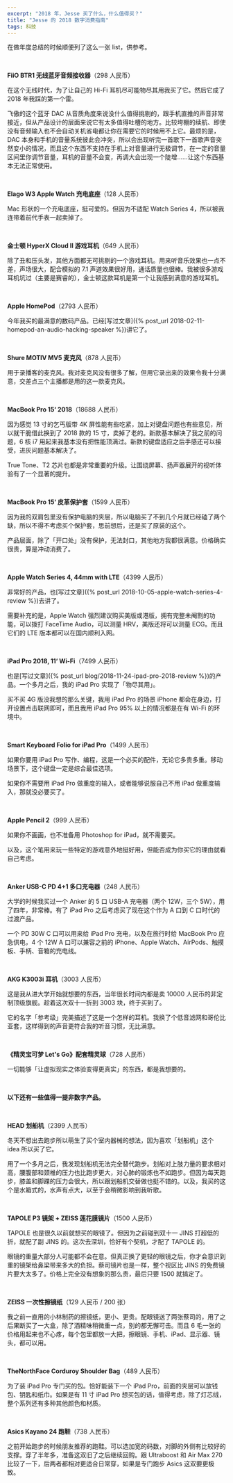 ```yaml
---
excerpt: "2018 年，Jesse 买了什么，什么值得买？"
title: "Jesse 的 2018 数字消费指南"
tags: 科技
---
```


在做年度总结的时候顺便列了这么一张 list，供参考。

<br>

**FiiO BTR1 无线蓝牙音频接收器**（298 人民币）

在这个无线时代，为了让自己的 Hi-Fi 耳机尽可能物尽其用我买了它。然后它成了 2018 年我踩的第一个雷。

飞傲的这个蓝牙 DAC 从音质角度来说没什么值得挑剔的，跟手机直推的声音非常接近，但从产品设计的层面来说它有太多值得吐槽的地方。比较垮棚的续航、即使没有音频输入也不会自动关机省电都让你在需要它的时候用不上它。最烦的是，DAC 本身和手机的音量系统彼此会冲突，所以会出现听完一首歌下一首歌声音突然变小的情况，而且这个东西不支持在手机上对音量进行无极调节，在一定的音量区间里你调节音量，耳机的音量不会变，再调大会出现一个陡增……让这个东西基本无法正常使用。

<br>

**Elago W3 Apple Watch 充电底座**（128 人民币）

Mac 形状的一个充电底座，挺可爱的。但因为不适配 Watch Series 4，所以被我连带着前代手表一起卖掉了。

<br>

**金士顿 HyperX Cloud II 游戏耳机**（649 人民币）

除了丑和压头发，其他方面都无可挑剔的一个游戏耳机。用来听音乐效果也一点不差，声场很大，配合模拟的 7.1 声道效果很好用，通话质量也很棒。我被很多游戏耳机坑过（主要是赛睿的），金士顿这款耳机是第一个让我感到满意的游戏耳机。

<br>

**Apple HomePod**（2793 人民币）

今年我买的最满意的数码产品。已经[写过文章]({% post_url 2018-02-11-homepod-an-audio-hacking-speaker %})讲它了。

<br>

**Shure MOTIV MV5 麦克风**（878 人民币）

用于录播客的麦克风。我对麦克风没有很多了解，但用它录出来的效果令我十分满意，交差点三个主播都是用的这一款麦克风。

<br>

**MacBook Pro 15‘ 2018**（18688 人民币）

因为感觉 13 寸的乞丐版带 4K 屏性能有些吃紧，加上对键盘问题也有些意见，所以就干脆借此换到了 2018 款的 15 寸，卖掉了老的。新款基本解决了我之前的问题，6 核 i7 用起来我基本没有把性能顶满过。新款的键盘适应之后手感还可以接受，进灰问题基本解决了。

True Tone、T2 芯片也都是非常重要的升级。让围绕屏幕、扬声器展开的视听体验有了一个显著的提升。

<br>

**MacBook Pro 15‘ 皮革保护套**（1599 人民币）

因为我的双肩包里没有保护电脑的夹层，所以电脑买了不到几个月就已经磕了两个缺，所以不得不考虑买个保护套，思前想后，还是买了原装的这个。

产品层面，除了「开口处」没有保护，无法封口，其他地方我都很满意。价格确实很贵，算是冲动消费了。

<br>

**Apple Watch Series 4, 44mm with LTE**（4399 人民币）

非常好的产品，也[写过文章]({% post_url 2018-10-05-apple-watch-series-4-review %})去讲了。

需要补充的是，Apple Watch 强烈建议购买美版或港版，拥有完整未阉割的功能，可以拨打 FaceTime Audio，可以测量 HRV，美版还将可以测量 ECG。而且它们的 LTE 版本都可以在国内顺利入网。

<br>

**iPad Pro 2018, 11‘ Wi-Fi**（7499 人民币）

也是[写过文章]({% post_url blog/2018-11-24-ipad-pro-2018-review %})的产品。一个多月之后，我的 iPad Pro 实现了「物尽其用」。

买不买 4G 版没我想的那么关键，我用 iPad Pro 的场景 iPhone 都会在身边，打开设置点击联网即可，而且我用 iPad Pro 95% 以上的情况都是在有 Wi-Fi 的环境中。

<br>

**Smart Keyboard Folio for iPad Pro**（1499 人民币）

如果你要用 iPad Pro 写作、编程，这是一个必买的配件，无论它多贵多重。移动场景下，这个键盘一定是综合最佳选项。

如果你不需要用 iPad Pro 做重度的输入，或者能够说服自己不用 iPad 做重度输入，那就没必要买了。

<br>

**Apple Pencil 2**（999 人民币）

如果你不画画，也不准备用 Photoshop for iPad，就不需要买。

以及，这个笔用来玩一些特定的游戏意外地挺好用，但能否成为你买它的理由就看自己考虑。

<br>

**Anker USB-C PD 4+1 多口充电器**（248 人民币）

大学的时候我买过一个 Anker 的 5 口 USB-A 充电器（两个 12W，三个 5W），用了四年，非常棒。有了 iPad Pro 之后考虑买了现在这个作为 A 口到 C 口时代的过渡产品。

一个 PD 30W C 口可以用来给 iPad Pro 充电，以及在旅行时给 MacBook Pro 应急供电，4 个 12W A 口可以兼容之前的 iPhone、Apple Watch、AirPods、触摸板、手柄、音箱的充电线。

<br>

**AKG K3003i 耳机**（3003 人民币）

这是我从进大学开始就想要的东西，当年很长时间内都是卖 10000 人民币的非定制顶级旗舰。趁着这次双十一折到 3003 块，终于买到了。

它的名字「参考级」完美描述了这是一个怎样的耳机。我换了个低音滤网和哥伦比亚套，这样得到的声音更符合我的听音习惯，无比满意。

<br>

**《精灵宝可梦 Let's Go》配套精灵球**（728 人民币）

一切能够「让虚拟现实之体验变得更真实」的东西，都是我想要的。

<br>

**以下还有一些值得一提非数字产品。**

<br>

**HEAD 划船机**（2399 人民币）

冬天不想出去跑步所以萌生了买个室内器械的想法，因为喜欢「划船机」这个 idea 所以买了它。

用了一个多月之后，我发现划船机无法完全替代跑步。划船对上肢力量的要求相对高，腰腹部和颈椎的压力也比跑步更大，对心肺的锻炼也不如跑步。但因为每天跑步，膝盖和脚踝的压力会很大，所以跟划船机交替做也挺不错的。以及，我买的这个是水箱式的，水声有点大，以至于会稍微影响到我听歌。

<br>

**TAPOLE P3 镜架 + ZEISS 莲花膜镜片**（1500 人民币）

TAPOLE 也是很久以前就想买的眼镜了。但因为之前碰到双十一 JINS 打超低的折，就配了副 JINS 的。这次去深圳，恰好有个契机，才配了 TAPOLE 的。

眼镜的重量大部分人可能都不会在意。但真正换了更轻的眼镜之后，你才会意识到重的镜架给鼻梁带来多大的负担。蔡司镜片也是一样，整个视区比 JINS 的免费镜片要大太多了。价格上完全没有想象的那么贵，最后只要 1500 就搞定了。

<br>

**ZEISS 一次性擦镜纸**（129 人民币 / 200 张）

我之前一直用的小林制药的擦镜纸，更小、更贵。配眼镜送了两张蔡司的，用了之后果断买了一大盒，除了酒精味稍微重一点，别的都无懈可击。而且 6 毛一张的价格用起来也不心疼，每个包里都放一大把，擦眼镜、手机、iPad、显示器、镜头，都可以用。

<br>

**TheNorthFace Corduroy Shoulder Bag**（489 人民币）

为了装 iPad Pro 专门买的包。恰好能装下一个 iPad Pro，前面的夹层可以放钱包、钥匙和纸巾。如果是有 11 寸 iPad Pro 想买包的话，值得考虑，除了灯芯绒，整个系列还有多种其他颜色和材质。

<br>

**Asics Kayano 24 跑鞋**（738 人民币）

之前开始跑步的时候朋友推荐的跑鞋。可以选加宽的码数，对脚的外侧有比较好的支撑。穿了半年多，准备这双旧了之后继续回购。跟 Ultraboost 和 Air Max 270 比较了一下，后两者都相对更适合日常穿，如果是专门跑步 Asics 这双要更极致。